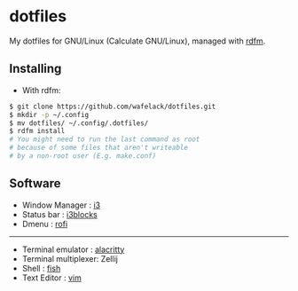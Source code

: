 dotfiles
========

My dotfiles for GNU/Linux (Calculate GNU/Linux), managed with [rdfm](https://github.com/wafelack/rdfm).

Installing
----------

* With rdfm:
```bash
$ git clone https://github.com/wafelack/dotfiles.git
$ mkdir -p ~/.config
$ mv dotfiles/ ~/.config/.dotfiles/
$ rdfm install
# You might need to run the last command as root
# because of some files that aren't writeable
# by a non-root user (E.g. make.conf)
```

Software
--------

- Window Manager   : [i3](i3/)
- Status bar       : [i3blocks](i3blocks/)
- Dmenu            : [rofi](rofi/)

---

- Terminal emulator   : [alacritty](alacritty/)
- Terminal multiplexer: Zellij
- Shell               : [fish](fish/)
- Text Editor         : [vim](vim/)

